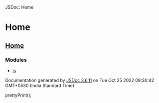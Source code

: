  JSDoc: Home  

Home
====

[Home](index.html)
------------------

### Modules

*   [js](customToast.module_js.html)

  

Documentation generated by [JSDoc 3.6.11](https://github.com/jsdoc/jsdoc) on Tue Oct 25 2022 09:30:42 GMT+0530 (India Standard Time)

prettyPrint();
